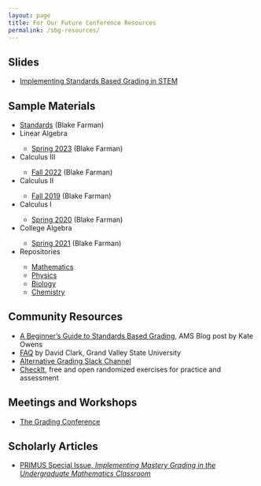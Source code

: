 ```yaml
---
layout: page
title: For Our Future Conference Resources
permalink: /sbg-resources/
---
```

<h2>Slides</h2>
<ul>
<li><a href="{% link /assets/pdf/sbg.pdf %}">Implementing Standards Based Grading in STEM</a></li>
</ul>
<h2>Sample Materials</h2>
<ul>
  <li><a href="{% link _pages/standards.md %}">Standards</a> (Blake Farman)</li>
  <li>Linear Algebra</li>
  <ul>
    <li><a href="{% link /assets/syllabi/syllabus-2002-64042-S23.pdf %}">Spring 2023</a> (Blake Farman)</li>
  </ul>
  <li>Calculus III</li>
  <ul>
    <li><a href="{% link /assets/syllabi/syllabus-2032-44879.pdf %}">Fall 2022</a> (Blake Farman)</li>
  </ul>
    <li>Calculus II</li>
  <ul>
    <li><a href="{% link /assets/syllabi/syllabus-162-Section 01.pdf %}">Fall 2019</a> (Blake Farman)</li>
  </ul>
    <li>Calculus I</li>
  <ul>
    <li><a href="{% link /assets/syllabi/syllabus-161-01-2020.pdf %}">Spring 2020</a> (Blake Farman)</li>
  </ul>
    <li>College Algebra</li>
  <ul>
    <li><a href="{% link /assets/syllabi/syllabus-1011-62690.pdf %}">Spring 2021</a> (Blake Farman)</li>
  </ul>
  <li>Repositories</li>
  <ul>
    <li><a href="https://drive.google.com/drive/folders/1GNSqfOb0LZS6BeAuc1tqPDZWKkPk11KT">Mathematics</a></li>
    <li><a href="https://drive.google.com/drive/folders/1XPKGXG9Sl0fT90DIoyIwqMtbxp4Qynr9">Physics</a></li>
    <li><a href="https://drive.google.com/drive/folders/1L-akqa_1BLFQM0ukM_N_Kwr8562yB_gG">Biology</a></li>
    <li><a href="https://drive.google.com/drive/folders/1ebiUwMJmx8qv-c665WELK9yZ5lCUPPzk">Chemistry</a></li>
  </ul>
</ul>

<h2>Community Resources</h2>
<ul>
  <li><a href="https://blogs.ams.org/matheducation/2015/11/20/a-beginners-guide-to-standards-based-grading/">A Beginner’s Guide to Standards Based Grading</a>, AMS Blog post by Kate Owens</li>
  <li><a href="https://docs.google.com/document/d/1oWBOxRhU3kqizhJcbSYFc-33p_HyftA4FYh4zI6-ZUA/edit">FAQ</a> by David Clark, Grand Valley State University</li>
  <li><a href="https://alternativegrading.slack.com">Alternative Grading Slack Channel</a></li>
  <li><a href="https://checkit.clontz.org">CheckIt</a>, free and open randomized exercises for practice and assessment</li>
</ul>

<h2>Meetings and Workshops</h2>
<ul>
    <li><a href="https://thegradingconference.com">The Grading Conference</a></li>
</ul>

<h2>Scholarly Articles</h2>
<ul>
  <li><a href="https://www.tandfonline.com/toc/upri20/30/8-10">PRIMUS Special Issue, <em>Implementing Mastery Grading in the Undergraduate Mathematics Classroom</em></a></li>
</ul>
